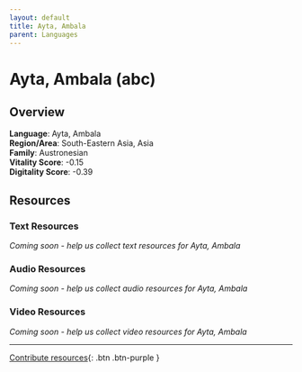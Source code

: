 ```yaml
---
layout: default
title: Ayta, Ambala
parent: Languages
---
```


# Ayta, Ambala (abc)

## Overview

**Language**: Ayta, Ambala  
**Region/Area**: South-Eastern Asia, Asia  
**Family**: Austronesian  
**Vitality Score**: -0.15  
**Digitality Score**: -0.39  

## Resources

### Text Resources
*Coming soon - help us collect text resources for Ayta, Ambala*

### Audio Resources
*Coming soon - help us collect audio resources for Ayta, Ambala*

### Video Resources
*Coming soon - help us collect video resources for Ayta, Ambala*

---

[Contribute resources](https://fairtrain.github.io/){: .btn .btn-purple }
